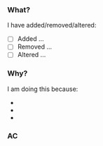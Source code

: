 ### What?

I have added/removed/altered:

- [ ] Added ...
- [ ] Removed ...
- [ ] Altered ...

### Why?

I am doing this because:

-
-
-

### AC
